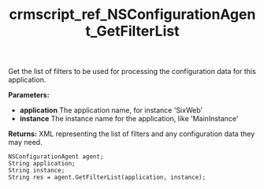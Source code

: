 ﻿---
title: crmscript_ref_NSConfigurationAgent_GetFilterList
description: String GetFilterList(String application, String instance)
intellisense: NSConfigurationAgent.GetFilterList
keywords: NSConfigurationAgent,GetFilterList
so.topic: reference
---

Get the list of filters to be used for processing the configuration data for this application.

**Parameters:**
 - **application** The application name, for instance 'SixWeb'
 - **instance** The instance name for the application, like 'MainInstance'

**Returns:** XML representing the list of filters and any configuration data they may need.

```crmscript
NSConfigurationAgent agent;
String application;
String instance;
String res = agent.GetFilterList(application, instance);
```

